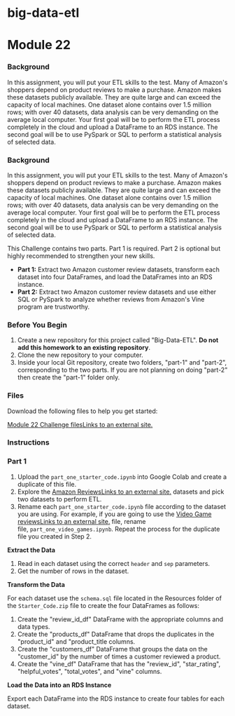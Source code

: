 # big-data-etl

# Module 22

### **Background**

In this assignment, you will put your ETL skills to the test. Many of Amazon's shoppers depend on product reviews to make a purchase. Amazon makes these datasets publicly available. They are quite large and can exceed the capacity of local machines. One dataset alone contains over 1.5 million rows; with over 40 datasets, data analysis can be very demanding on the average local computer. Your first goal will be to perform the ETL process completely in the cloud and upload a DataFrame to an RDS instance. The second goal will be to use PySpark or SQL to perform a statistical analysis of selected data.

### **Background**

In this assignment, you will put your ETL skills to the test. Many of Amazon's shoppers depend on product reviews to make a purchase. Amazon makes these datasets publicly available. They are quite large and can exceed the capacity of local machines. One dataset alone contains over 1.5 million rows; with over 40 datasets, data analysis can be very demanding on the average local computer. Your first goal will be to perform the ETL process completely in the cloud and upload a DataFrame to an RDS instance. The second goal will be to use PySpark or SQL to perform a statistical analysis of selected data.

This Challenge contains two parts. Part 1 is required. Part 2 is optional but highly recommended to strengthen your new skills.

- **Part 1:** Extract two Amazon customer review datasets, transform each dataset into four DataFrames, and load the DataFrames into an RDS instance.
- **Part 2:** Extract two Amazon customer review datasets and use either SQL or PySpark to analyze whether reviews from Amazon's Vine program are trustworthy.

### **Before You Begin**

1. Create a new repository for this project called "Big-Data-ETL". **Do not add this homework to an existing repository**.
2. Clone the new repository to your computer.
3. Inside your local Git repository, create two folders, "part-1" and "part-2", corresponding to the two parts. If you are not planning on doing "part-2" then create the "part-1" folder only.

### **Files**

Download the following files to help you get started:

[Module 22 Challenge filesLinks to an external site.](https://static.bc-edx.com/data/dl-1-1/m22/lms/starter/Starter_Code_v1.zip)

### **Instructions**

### **Part 1**

1. Upload the `part_one_starter_code.ipynb` into Google Colab and create a duplicate of this file.
2. Explore the [Amazon ReviewsLinks to an external site.](https://s3.amazonaws.com/amazon-reviews-pds/tsv/index.txt) datasets and pick two datasets to perform ETL.
3. Rename each `part_one_starter_code.ipynb` file according to the dataset you are using. For example, if you are going to use the [Video Game reviewsLinks to an external site.](https://s3.amazonaws.com/amazon-reviews-pds/tsv/amazon_reviews_us_Video_Games_v1_00.tsv.gz) file, rename file, `part_one_video_games.ipynb`. Repeat the process for the duplicate file you created in Step 2.

**Extract the Data**

1. Read in each dataset using the correct `header` and `sep` parameters.
2. Get the number of rows in the dataset.

**Transform the Data**

For each dataset use the `schema.sql` file located in the Resources folder of the `Starter_Code.zip` file to create the four DataFrames as follows:

1. Create the "review_id_df" DataFrame with the appropriate columns and data types.
2. Create the "products_df" DataFrame that drops the duplicates in the "product_id" and "product_title columns.
3. Create the "customers_df" DataFrame that groups the data on the "customer_id" by the number of times a customer reviewed a product.
4. Create the "vine_df" DataFrame that has the "review_id", "star_rating", "helpful_votes", "total_votes", and "vine" columns.

**Load the Data into an RDS Instance**

Export each DataFrame into the RDS instance to create four tables for each dataset.
